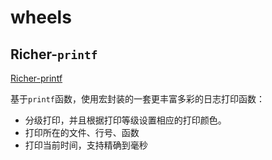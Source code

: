# wheels

## Richer-`printf`

[Richer-printf]()


基于`printf`函数，使用宏封装的一套更丰富多彩的日志打印函数：

* 分级打印，并且根据打印等级设置相应的打印颜色。
* 打印所在的文件、行号、函数
* 打印当前时间，支持精确到毫秒

